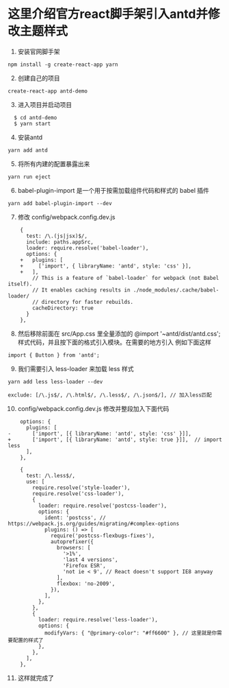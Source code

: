 # 这里介绍官方react脚手架引入antd并修改主题样式
1.  安装官网脚手架
```
npm install -g create-react-app yarn
```
2.  创建自己的项目  
```
create-react-app antd-demo
```
3.  进入项目并启动项目  
```
  $ cd antd-demo
  $ yarn start
```
4.  安装antd  
```
yarn add antd
```
5.  将所有内建的配置暴露出来 
```
yarn run eject
```
6. babel-plugin-import 是一个用于按需加载组件代码和样式的 babel 插件
```
yarn add babel-plugin-import --dev
```

7.  修改 config/webpack.config.dev.js
```
    {
      test: /\.(js|jsx)$/,
      include: paths.appSrc,
      loader: require.resolve('babel-loader'),
      options: {
    +   plugins: [
    +     ['import', { libraryName: 'antd', style: 'css' }],
    +   ],
        // This is a feature of `babel-loader` for webpack (not Babel itself).
        // It enables caching results in ./node_modules/.cache/babel-loader/
        // directory for faster rebuilds.
        cacheDirectory: true
      }
    },
```
8.  然后移除前面在 src/App.css 里全量添加的 @import '~antd/dist/antd.css'; 样式代码，并且按下面的格式引入模块。在需要的地方引入 例如下面这样
```
import { Button } from 'antd';
```
9.  我们需要引入 less-loader 来加载 less 样式  
```
yarn add less less-loader --dev
```
```
exclude: [/\.js$/, /\.html$/, /\.less$/, /\.json$/], // 加入less匹配
```
10. config/webpack.config.dev.js 修改并整段加入下面代码
```
    options: {
      plugins: [
-       ['import', [{ libraryName: 'antd', style: 'css' }]],
+       ['import', [{ libraryName: 'antd', style: true }]],  // import less
      ],
    },
```
```
    {
      test: /\.less$/,
      use: [
        require.resolve('style-loader'),
        require.resolve('css-loader'),
        {
          loader: require.resolve('postcss-loader'),
          options: {
            ident: 'postcss', // https://webpack.js.org/guides/migrating/#complex-options
            plugins: () => [
              require('postcss-flexbugs-fixes'),
              autoprefixer({
                browsers: [
                  '>1%',
                  'last 4 versions',
                  'Firefox ESR',
                  'not ie < 9', // React doesn't support IE8 anyway
                ],
                flexbox: 'no-2009',
              }),
            ],
          },
        },
        {
          loader: require.resolve('less-loader'),
          options: {
            modifyVars: { "@primary-color": "#ff6600" }, // 这里就是你需要配置的样式了
          },
        },
      ],
    },
```
11. 这样就完成了